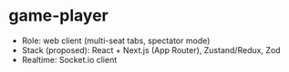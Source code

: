 # game-player

- Role: web client (multi-seat tabs, spectator mode)
- Stack (proposed): React + Next.js (App Router), Zustand/Redux, Zod
- Realtime: Socket.io client



